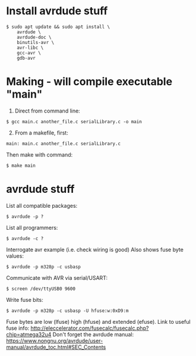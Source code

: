# Install avrdude stuff
```shell
$ sudo apt update && sudo apt install \
	avrdude \
	avrdude-doc \
	binutils-avr \
	avr-libc \
	gcc-avr \
	gdb-avr
```

# Making - will compile executable "main"
1. Direct from command line:
```shell
$ gcc main.c another_file.c serialLibrary.c -o main
```

2. From a makefile, first:
```shell
main: main.c another_file.c serialLibrary.c
```
Then make with command:
```shell
$ make main
```

# avrdude stuff
List all compatible packages:
```shell
$ avrdude -p ?
```
List all programmers:
```shell
$ avrdude -c ?
```
Interrogate avr example (i.e. check wiring is good)  Also shows fuse byte values:
```shell
$ avrdude -p m328p -c usbasp
```
Communicate with AVR via serial/USART:
```shell
$ screen /dev/ttyUSB0 9600
```

Write fuse bits:
```shell
$ avrdude -p m328p -c usbasp -U hfuse:w:0xD9:m
```
Fuse bytes are low (lfuse) high (hfuse) and extended (efuse).
Link to useful fuse info: http://eleccelerator.com/fusecalc/fusecalc.php?chip=atmega32u4
Don't forget the avrdude manual: https://www.nongnu.org/avrdude/user-manual/avrdude_toc.html#SEC_Contents

